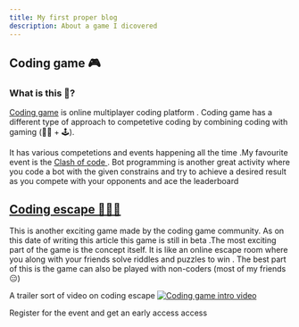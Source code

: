 ```yaml
---
title: My first proper blog
description: About a game I dicovered
---
```


## Coding game 🎮

### What is this 🤔?

[Coding game](https://codinggame.com) is online multiplayer coding platform . Coding game has a different type of approach to competetive coding by combining coding with gaming (👨‍💻 + 🕹).

It has various competetions and events happening all the time .My favourite event is the [Clash of code ](https://www.codingame.com/multiplayer/clashofcode). Bot programming is another great activity where you code a bot with the given constrains and try to achieve a desired result as you compete with your opponents and ace the leaderboard

## [Coding escape 🏃‍♂️💨](https://escape.codingame.com/)

This is another exciting game made by the coding game community. As on this date of writing this article this game is still in beta .The most exciting part of the game is the concept itself.
It is like an online escape room where you along with your friends solve riddles and puzzles to win . The best part of this is the game can also be played with non-coders (most of my friends 😑)

A trailer sort of video on coding escape
[![Coding game intro video](http://img.youtube.com/vi/7ixtzp5aVOI/0.jpg)](https://www.youtube.com/watch?v=7ixtzp5aVOI)

Register for the event and get an early access access
